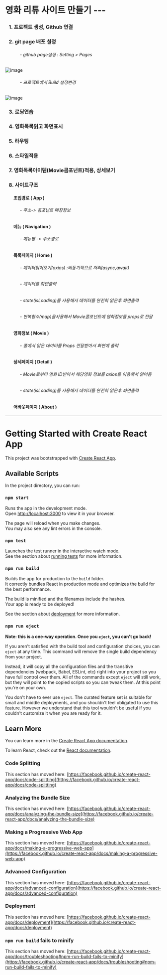# 영화 리튜 사이트 만들기 ---
### &nbsp;&nbsp; 1. 프로젝트 생성, Github 연결
### &nbsp;&nbsp; 2. git page 배포 설정
###### &nbsp; &nbsp; &nbsp; &nbsp; &nbsp; &nbsp; - github page설정 : Setting > Pages
![image](https://github.com/user-attachments/assets/94a57af9-8cdd-4c4d-ba2a-7caa718b5c2b)

###### &nbsp; &nbsp; &nbsp; &nbsp; &nbsp; &nbsp; - 프로젝트에서 Build 설정변경
![image](https://github.com/user-attachments/assets/40a167bd-7538-450a-a2b9-58e34720d92f)

### &nbsp;&nbsp; 3. 로딩연습
### &nbsp;&nbsp; 4. 영화목록읽고 화면표시
### &nbsp;&nbsp; 5. 라우팅
### &nbsp;&nbsp; 6. 스타일적용
### &nbsp;&nbsp; 7. 영화목록아이템(Movie콤포넌트)적용, 상세보기
### &nbsp;&nbsp; 8. 사이트구조

#### &nbsp; &nbsp; &nbsp; &nbsp; 초입경로  ( App )
###### &nbsp; &nbsp; &nbsp; &nbsp; &nbsp; &nbsp; - 주소-> 콤포넌트 매칭정보

#### &nbsp; &nbsp; &nbsp; &nbsp; 메뉴 ( Navigation )
###### &nbsp; &nbsp; &nbsp; &nbsp; &nbsp; &nbsp; - 메뉴명 -> 주소경로

#### &nbsp; &nbsp; &nbsp; &nbsp; 목록페이지 ( Home )
###### &nbsp; &nbsp; &nbsp; &nbsp; &nbsp; &nbsp; - 데이터읽어오기(axios) :비동기적으로 처리(async,await) 
###### &nbsp; &nbsp; &nbsp; &nbsp; &nbsp; &nbsp; - 데이터를 화면출력
###### &nbsp; &nbsp; &nbsp; &nbsp; &nbsp; &nbsp; - state(isLoading)를 사용해서 데이터를 완전히 읽은후 화면출력
###### &nbsp; &nbsp; &nbsp; &nbsp; &nbsp; &nbsp; - 반복함수(map)을사용해서 Movie콤포넌트에 영화정보를 props로 전달

#### &nbsp; &nbsp; &nbsp; &nbsp; 영화정보 ( Movie )
###### &nbsp; &nbsp; &nbsp; &nbsp; &nbsp; &nbsp; - 홈에서 읽은 데이터를  Props 전달받아서 화면에 출력

#### &nbsp; &nbsp; &nbsp; &nbsp; 상세페이지 ( Detail )
###### &nbsp; &nbsp; &nbsp; &nbsp; &nbsp; &nbsp; - Movie로부터 영화 ID받아서 해당영화 정보를 axios를 이용해서 읽어옴                               
###### &nbsp; &nbsp; &nbsp; &nbsp; &nbsp; &nbsp; - state(isLoading)를 사용해서 데이터를 완전히 읽은후 화면출력

#### &nbsp; &nbsp; &nbsp; &nbsp; 어바웃페이지 ( About )

-----------------------------
                            

# Getting Started with Create React App

This project was bootstrapped with [Create React App](https://github.com/facebook/create-react-app).

## Available Scripts

In the project directory, you can run:

### `npm start`

Runs the app in the development mode.\
Open [http://localhost:3000](http://localhost:3000) to view it in your browser.

The page will reload when you make changes.\
You may also see any lint errors in the console.

### `npm test`

Launches the test runner in the interactive watch mode.\
See the section about [running tests](https://facebook.github.io/create-react-app/docs/running-tests) for more information.

### `npm run build`

Builds the app for production to the `build` folder.\
It correctly bundles React in production mode and optimizes the build for the best performance.

The build is minified and the filenames include the hashes.\
Your app is ready to be deployed!

See the section about [deployment](https://facebook.github.io/create-react-app/docs/deployment) for more information.

### `npm run eject`

**Note: this is a one-way operation. Once you `eject`, you can't go back!**

If you aren't satisfied with the build tool and configuration choices, you can `eject` at any time. This command will remove the single build dependency from your project.

Instead, it will copy all the configuration files and the transitive dependencies (webpack, Babel, ESLint, etc) right into your project so you have full control over them. All of the commands except `eject` will still work, but they will point to the copied scripts so you can tweak them. At this point you're on your own.

You don't have to ever use `eject`. The curated feature set is suitable for small and middle deployments, and you shouldn't feel obligated to use this feature. However we understand that this tool wouldn't be useful if you couldn't customize it when you are ready for it.

## Learn More

You can learn more in the [Create React App documentation](https://facebook.github.io/create-react-app/docs/getting-started).

To learn React, check out the [React documentation](https://reactjs.org/).

### Code Splitting

This section has moved here: [https://facebook.github.io/create-react-app/docs/code-splitting](https://facebook.github.io/create-react-app/docs/code-splitting)

### Analyzing the Bundle Size

This section has moved here: [https://facebook.github.io/create-react-app/docs/analyzing-the-bundle-size](https://facebook.github.io/create-react-app/docs/analyzing-the-bundle-size)

### Making a Progressive Web App

This section has moved here: [https://facebook.github.io/create-react-app/docs/making-a-progressive-web-app](https://facebook.github.io/create-react-app/docs/making-a-progressive-web-app)

### Advanced Configuration

This section has moved here: [https://facebook.github.io/create-react-app/docs/advanced-configuration](https://facebook.github.io/create-react-app/docs/advanced-configuration)

### Deployment

This section has moved here: [https://facebook.github.io/create-react-app/docs/deployment](https://facebook.github.io/create-react-app/docs/deployment)

### `npm run build` fails to minify

This section has moved here: [https://facebook.github.io/create-react-app/docs/troubleshooting#npm-run-build-fails-to-minify](https://facebook.github.io/create-react-app/docs/troubleshooting#npm-run-build-fails-to-minify)
